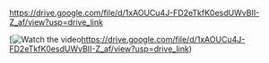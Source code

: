 https://drive.google.com/file/d/1xAOUCu4J-FD2eTkfK0esdUWvBII-Z_af/view?usp=drive_link

[![Watch the video]([https://drive.google.com/file/d/1xAOUCu4J-FD2eTkfK0esdUWvBII-Z_af/view?usp=drive_link)https://drive.google.com/file/d/1xAOUCu4J-FD2eTkfK0esdUWvBII-Z_af/view?usp=drive_link)

